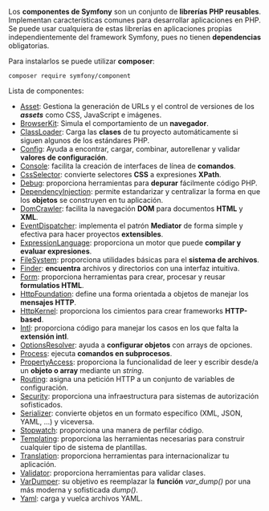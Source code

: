 Los **componentes de Symfony** son un conjunto de **librerías PHP reusables**. Implementan características comunes para desarrollar aplicaciones en PHP. Se puede usar cualquiera de estas librerías en aplicaciones propias independientemente del framework Symfony, pues no tienen **dependencias** obligatorias.

Para instalarlos se puede utilizar **composer**:

```
composer require symfony/component
```

Lista de componentes:

*   [Asset](http://symfony.com/components/Asset): Gestiona la generación de URLs y el control de versiones de los _**assets**_ como CSS, JavaScript e imágenes.
*   [BrowserKit](http://symfony.com/components/BrowserKit): Simula el comportamiento de un **navegador**.
*   [ClassLoader](http://symfony.com/components/ClassLoader): Carga las **clases** de tu proyecto automáticamente si siguen algunos de los estándares PHP.
*   [Config](http://symfony.com/components/Config): Ayuda a encontrar, cargar, combinar, autorellenar y validar **valores de configuración**.
*   [Console](http://symfony.com/components/Console): facilita la creación de interfaces de línea de **comandos**.
*   [CssSelector](http://symfony.com/components/CssSelector): convierte selectores **CSS** a expresiones **XPath**.
*   [Debug](http://symfony.com/components/Debug): proporciona herramientas para **depurar** fácilmente código PHP.
*   [DependencyInjection](http://symfony.com/components/DependencyInjection): permite estandarizar y centralizar la forma en que los **objetos** se construyen en tu aplicación.
*   [DomCrawler](http://symfony.com/components/DomCrawler): facilita la navegación **DOM** para documentos **HTML** y **XML**.
*   [EventDispatcher](http://symfony.com/components/EventDispatcher): implementa el patrón **Mediator** de forma simple y efectiva para hacer proyectos **extensibles**.
*   [ExpressionLanguage](http://symfony.com/components/ExpressionLanguage): proporciona un motor que puede **compilar y evaluar expresiones**.
*   [FileSystem](http://symfony.com/components/Filesystem): proporciona utilidades básicas para el **sistema de archivos**.
*   [Finder](http://symfony.com/components/Finder): **encuentra** archivos y directorios con una interfaz intuitiva.
*   [Form](http://symfony.com/components/Form): proporciona herramientas para crear, procesar y reusar **formulatios HTML**.
*   [HttpFoundation](http://symfony.com/components/HttpFoundation): define una forma orientada a objetos de manejar los **mensajes HTTP**.
*   [HttpKernel](http://symfony.com/components/HttpKernel): proporciona los cimientos para crear frameworks **HTTP-based**.
*   [Intl](http://symfony.com/components/Intl): proporciona código para manejar los casos en los que falta la **extensión intl**.
*   [OptionsResolver](http://symfony.com/components/OptionsResolver): ayuda a **configurar objetos** con arrays de opciones.
*   [Process](http://symfony.com/components/Process): ejecuta **comandos en subprocesos**.
*   [PropertyAccess](http://symfony.com/components/PropertyAccess): proporciona la funcionalidad de leer y escribir desde/a un **objeto o array** mediante un _string_.
*   [Routing](http://symfony.com/components/Routing): asigna una petición HTTP a un conjunto de variables de configuración.
*   [Security](http://symfony.com/components/Security): proporciona una infraestructura para sistemas de autorización sofisticados.
*   [Serializer](http://symfony.com/components/Serializer): convierte objetos en un formato específico (XML, JSON, YAML, ...) y viceversa.
*   [Stopwatch](http://symfony.com/components/Stopwatch): proporciona una manera de perfilar código.
*   [Templating](http://symfony.com/components/Templating): proporciona las herramientas necesarias para construir cualquier tipo de sistema de plantillas.
*   [Translation](http://symfony.com/components/Translation): proporciona herramientas para internacionalizar tu aplicación.
*   [Validator](http://symfony.com/components/Validator): proporciona herramientas para validar clases.
*   [VarDumper](http://symfony.com/components/VarDumper): su objetivo es reemplazar la **función** _var_dump()_ por una más moderna y sofisticada _dump()_.
*   [Yaml](http://symfony.com/components/Yaml): carga y vuelca archivos YAML.
